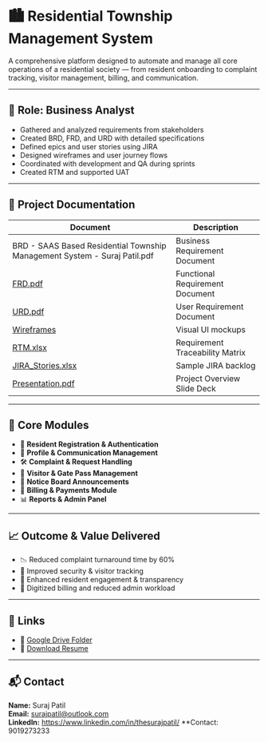 # 🏙️ Residential Township Management System

A comprehensive platform designed to automate and manage all core operations of a residential society — from resident onboarding to complaint tracking, visitor management, billing, and communication.

---

## 👤 Role: Business Analyst

- Gathered and analyzed requirements from stakeholders
- Created BRD, FRD, and URD with detailed specifications
- Defined epics and user stories using JIRA
- Designed wireframes and user journey flows
- Coordinated with development and QA during sprints
- Created RTM and supported UAT

---

## 📄 Project Documentation

| Document | Description |
|----------|-------------|
| BRD - SAAS Based Residential Township Management System - Suraj Patil.pdf | Business Requirement Document |
| [FRD.pdf](Documents/FRD.pdf) | Functional Requirement Document |
| [URD.pdf](Documents/URD.pdf) | User Requirement Document |
| [Wireframes](Documents/Wireframes/) | Visual UI mockups |
| [RTM.xlsx](Documents/RTM.xlsx) | Requirement Traceability Matrix |
| [JIRA_Stories.xlsx](JIRA/JIRA_Stories.xlsx) | Sample JIRA backlog |
| [Presentation.pdf](Presentations/Project_Pitch_Deck.pdf) | Project Overview Slide Deck |

---

## 🧩 Core Modules

- 📝 **Resident Registration & Authentication**
- 👤 **Profile & Communication Management**
- 🛠️ **Complaint & Request Handling**
- 🚪 **Visitor & Gate Pass Management**
- 📢 **Notice Board Announcements**
- 💸 **Billing & Payments Module**
- 📊 **Reports & Admin Panel**

---

## 📈 Outcome & Value Delivered

- 📉 Reduced complaint turnaround time by 60%
- 🔐 Improved security & visitor tracking
- 📲 Enhanced resident engagement & transparency
- 🧾 Digitized billing and reduced admin workload

---

## 🔗 Links

- 📂 [Google Drive Folder](https://drive.google.com/your-shareable-link)
- 📄 [Download Resume](https://drive.google.com/your-resume-link)

---

## 📬 Contact

**Name:** Suraj Patil  
**Email:** surajpatil@outlook.com  
**LinkedIn:** https://www.linkedin.com/in/thesurajpatil/
**Contact: 9019273233

